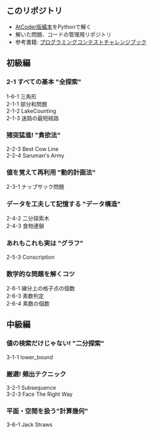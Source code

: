 ## このリポジトリ  
* [AtCoder版蟻本](https://qiita.com/drken/items/e77685614f3c6bf86f44)をPythonで解く
* 解いた問題、コードの管理用リポジトリ  
* 参考書籍: [プログラミングコンテストチャレンジブック](https://www.amazon.co.jp/dp/B00CY9256C/ref=dp-kindle-redirect?_encoding=UTF8&btkr=1)  

## 初級編  
### 2-1 すべての基本 "全探索"  
1-6-1 三角形  
2-1-1 部分和問題  
2-1-2 LakeCounting  
2-1-3 迷路の最短経路  

### 猪突猛進! "貪欲法"  
2-2-3 Best Cow Line  
2-2-4 Saruman's Army  

### 値を覚えて再利用 "動的計画法"  
2-3-1 ナップサック問題  

### データを工夫して記憶する "データ構造"  
2-4-2 二分探索木  
2-4-3 食物連鎖  

### あれもこれも実は "グラフ"  
2-5-3 Conscription  

### 数学的な問題を解くコツ  
2-6-1 線分上の格子点の個数  
2-6-3 素数判定  
2-6-4 素数の個数  

## 中級編  
### 値の検索だけじゃない! "二分探索"  
3-1-1 lower_bound  

### 厳選! 頻出テクニック  
3-2-1 Subsequence  
3-2-3 Face The Right Way  

### 平面・空間を扱う"計算幾何"  
3-6-1 Jack Straws  
